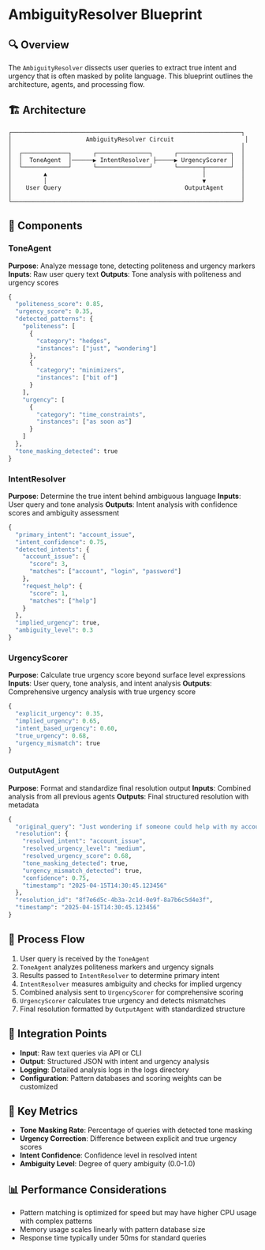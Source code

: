 # AmbiguityResolver Blueprint

## 🔍 Overview

The `AmbiguityResolver` dissects user queries to extract true intent and urgency that is often masked by polite language. This blueprint outlines the architecture, agents, and processing flow.

## 🏗️ Architecture

```
┌─────────────────────────────────────────────────────────────────┐
│                     AmbiguityResolver Circuit                    │
│                                                                 │
│  ┌─────────────┐      ┌───────────────┐      ┌───────────────┐  │
│  │  ToneAgent  │──────▶ IntentResolver ├─────▶ UrgencyScorer │  │
│  └─────────────┘      └───────────────┘      └───────┬───────┘  │
│         ▲                                            │          │
│         │                                            ▼          │
│    User Query                                   OutputAgent     │
│                                                                 │
└─────────────────────────────────────────────────────────────────┘
```

## 🧩 Components

### ToneAgent 

**Purpose**: Analyze message tone, detecting politeness and urgency markers
**Inputs**: Raw user query text
**Outputs**: Tone analysis with politeness and urgency scores

```python
{
  "politeness_score": 0.85,
  "urgency_score": 0.35,
  "detected_patterns": {
    "politeness": [
      {
        "category": "hedges",
        "instances": ["just", "wondering"]
      },
      {
        "category": "minimizers",
        "instances": ["bit of"]
      }
    ],
    "urgency": [
      {
        "category": "time_constraints",
        "instances": ["as soon as"]
      }
    ]
  },
  "tone_masking_detected": true
}
```

### IntentResolver

**Purpose**: Determine the true intent behind ambiguous language
**Inputs**: User query and tone analysis
**Outputs**: Intent analysis with confidence scores and ambiguity assessment

```python
{
  "primary_intent": "account_issue",
  "intent_confidence": 0.75,
  "detected_intents": {
    "account_issue": {
      "score": 3,
      "matches": ["account", "login", "password"]
    },
    "request_help": {
      "score": 1,
      "matches": ["help"]
    }
  },
  "implied_urgency": true,
  "ambiguity_level": 0.3
}
```

### UrgencyScorer

**Purpose**: Calculate true urgency score beyond surface level expressions
**Inputs**: User query, tone analysis, and intent analysis
**Outputs**: Comprehensive urgency analysis with true urgency score

```python
{
  "explicit_urgency": 0.35,
  "implied_urgency": 0.65,
  "intent_based_urgency": 0.60,
  "true_urgency": 0.68,
  "urgency_mismatch": true
}
```

### OutputAgent

**Purpose**: Format and standardize final resolution output
**Inputs**: Combined analysis from all previous agents
**Outputs**: Final structured resolution with metadata

```python
{
  "original_query": "Just wondering if someone could help with my account issue.",
  "resolution": {
    "resolved_intent": "account_issue",
    "resolved_urgency_level": "medium",
    "resolved_urgency_score": 0.68,
    "tone_masking_detected": true,
    "urgency_mismatch_detected": true,
    "confidence": 0.75,
    "timestamp": "2025-04-15T14:30:45.123456"
  },
  "resolution_id": "8f7e6d5c-4b3a-2c1d-0e9f-8a7b6c5d4e3f",
  "timestamp": "2025-04-15T14:30:45.123456"
}
```

## 🔄 Process Flow

1. User query is received by the `ToneAgent`
2. `ToneAgent` analyzes politeness markers and urgency signals
3. Results passed to `IntentResolver` to determine primary intent
4. `IntentResolver` measures ambiguity and checks for implied urgency
5. Combined analysis sent to `UrgencyScorer` for comprehensive scoring
6. `UrgencyScorer` calculates true urgency and detects mismatches
7. Final resolution formatted by `OutputAgent` with standardized structure

## 🔌 Integration Points

- **Input**: Raw text queries via API or CLI
- **Output**: Structured JSON with intent and urgency analysis
- **Logging**: Detailed analysis logs in the logs directory
- **Configuration**: Pattern databases and scoring weights can be customized

## 🔑 Key Metrics

- **Tone Masking Rate**: Percentage of queries with detected tone masking
- **Urgency Correction**: Difference between explicit and true urgency scores
- **Intent Confidence**: Confidence level in resolved intent
- **Ambiguity Level**: Degree of query ambiguity (0.0-1.0)

## 📊 Performance Considerations

- Pattern matching is optimized for speed but may have higher CPU usage with complex patterns
- Memory usage scales linearly with pattern database size
- Response time typically under 50ms for standard queries
